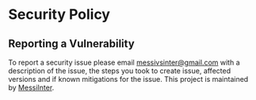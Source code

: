 # Security Policy

## Reporting a Vulnerability

<!-- Use this section to tell people how to report a 
Tell them where to go, how often they can expect to get an update on a
reported vulnerability, what to expect if the vulnerability is accepted or
declined, etc. -->
To report a security issue please email messivsinter@gmail.com with a description of the issue, the steps you took to create issue, affected versions and if known mitigations for the issue. This project is maintained by [MessiInter](https://github.com/MessiInter).
